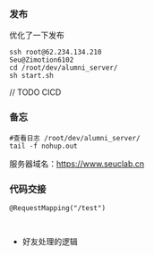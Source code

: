 ### 发布
优化了一下发布
```shell script
ssh root@62.234.134.210
Seu@Zimotion6102
cd /root/dev/alumni_server/
sh start.sh
```
// TODO CICD

### 备忘

```shell script
#查看日志 /root/dev/alumni_server/
tail -f nohup.out
```

服务器域名：https://www.seuclab.cn

### 代码交接

```
@RequestMapping("/test")



```
- 好友处理的逻辑



